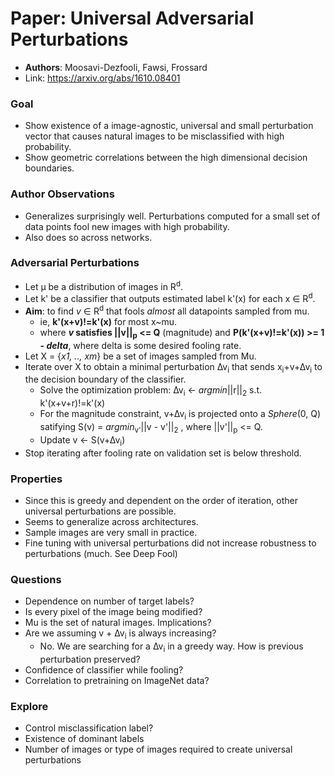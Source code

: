 # Paper: Universal Adversarial Perturbations
*    **Authors**: Moosavi-Dezfooli, Fawsi, Frossard
*    Link: https://arxiv.org/abs/1610.08401

### Goal
* Show existence of a image-agnostic, universal and small perturbation vector that causes natural images to be misclassified with high probability.
* Show geometric correlations between the high dimensional decision boundaries.

### Author Observations
* Generalizes surprisingly well. Perturbations computed for a small set of data points fool new images with high probability.
* Also does so across networks.

### Adversarial Perturbations
* Let μ be a distribution of images in R<sup>d</sup>.
* Let k' be a classifier that outputs estimated label k'(x) for each x ∈ R<sup>d</sup>.
* **Aim**: to find *v* ∈ R<sup>d</sup> that fools *almost* all datapoints sampled from mu.
    * ie, **k'(x+v)!=k'(x)** for most x~mu.
    * where ***v* satisfies ||v||<sub>p</sub> <= Q** (magnitude) and **P(k'(x+v)!=k'(x)) >= 1 - *delta***, where delta is some desired fooling rate.
* Let X = {*x1, .., xm*} be a set of images sampled from Mu.
* Iterate over X to obtain a minimal perturbation ∆v<sub>i</sub> that sends x<sub>i</sub>+v+∆v<sub>i</sub> to the decision boundary of the classifier. 
    * Solve the optimization problem: ∆v<sub>i</sub> <- *argmin*||r||<sub>2</sub> s.t. k'(x+v+r)!=k'(x)
    * For the magnitude constraint, v+∆v<sub>i</sub> is projected onto a *Sphere*(0, Q) satifying S(v) = *argmin*<sub>v'</sub>||v - v'||<sub>2</sub> , where ||v'||<sub>p</sub> <= Q.
    * Update v <- S(v+∆v<sub>i</sub>)
* Stop iterating after fooling rate on validation set is below threshold.

### Properties
* Since this is greedy and dependent on the order of iteration, other universal perturbations are possible.
* Seems to generalize across architectures.
* Sample images are very small in practice.
* Fine tuning with universal perturbations did not increase robustness to perturbations (much. See Deep Fool)
### Questions
* Dependence on number of target labels?
* Is every pixel of the image being modified?
* Mu is the set of natural images. Implications?
* Are we assuming v + ∆v<sub>i</sub> is always increasing?
    * No. We are searching for a ∆v<sub>i</sub> in a greedy way. How is previous perturbation preserved?
* Confidence of classifier while fooling?
* Correlation to pretraining on ImageNet data?
### Explore
* Control misclassification label?
* Existence of dominant labels
* Number of images or type of images required to create universal perturbations
